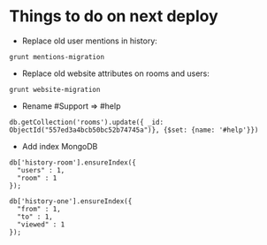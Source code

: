 # Things to do on next deploy

* Replace old user mentions in history:
```
grunt mentions-migration
```
* Replace old website attributes on rooms and users:
```
grunt website-migration
```
* Rename #Support => #help
```
db.getCollection('rooms').update({ _id: ObjectId("557ed3a4bcb50bc52b74745a")}, {$set: {name: '#help'}})
```
* Add index MongoDB
```
db['history-room'].ensureIndex({
  "users" : 1,
  "room" : 1
});

db['history-one'].ensureIndex({
  "from" : 1,
  "to" : 1,
  "viewed" : 1
});
```